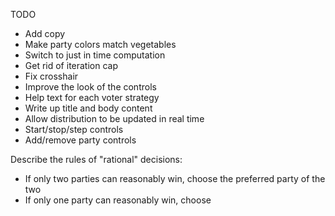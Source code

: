 TODO
- Add copy
- Make party colors match vegetables
- Switch to just in time computation
- Get rid of iteration cap
- Fix crosshair
- Improve the look of the controls
- Help text for each voter strategy
- Write up title and body content
- Allow distribution to be updated in real time
- Start/stop/step controls
- Add/remove party controls

Describe the rules of "rational" decisions:
- If only two parties can reasonably win, choose the preferred party of the two
- If only one party can reasonably win, choose
